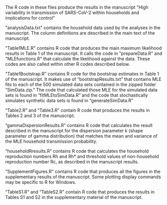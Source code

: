 The R code in these files produce the results in the manuscript "High variability in transmission of SARS-CoV-2 within households and implications for control" 

"analysisData.txt" contains the household data used by the analyses in the manuscript. The column definitions are described in the main text of the manuscript.

"Table1MLE.R" contains R code that produces the main maximum likelihood results in Table 1 of the manuscript. It calls the code in "prepareData.R" and "MLEfunctions.R" that calculate the likelihood against the data. These codes are also called within other R codes described below.

"Table1Bootstrap.R” contains R code for the bootstrap estimates in Table 1 of the manuscript. It makes use of “bootstrapResults.txt” that contains MLE fits to each of the 500 simulated data sets contained in the zipped folder “SimData.zip.” The code that calculated those MLE for the simulated data sets is found in “fitMLEtoSimData.R” and the code that stochastically simulates synthetic data sets is found in “generateSimData.R”
 
“Table2.R” and “Table3.R” contain R code that produces the results in Tables 2 and 3 of the manuscript.

“gammaDispersionResults.R” contains R code that calculates the result described in the manuscript for the dispersion parameter k (shape parameter of gamma distribution) that matches the mean and variance of the MLE household transmission probability.

“householdRresults.R” contains R code that calculates the household reproduction numbers Rh and Rh* and threshold values of non-household reproduction number Rc, as described in the manuscript results.

“SupplementFigures.R” contains R code that produces all the figures in the supplementary results of the manuscript. Some plotting display commands may be specific to R for Windows.

 “TableS1.R” and “TableS2.R” contain R code that produces the results in Tables S1 and S2 in the supplementary material of the manuscript.


